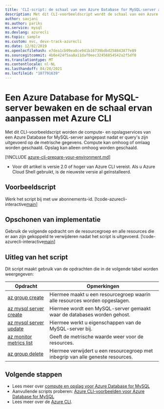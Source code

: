 ```yaml
---
title: 'CLI-script: de schaal van een Azure Database for MySQL-server aanpassen'
description: Met dit CLI-voorbeeldscript wordt de schaal van een Azure Database for MySQL-server aangepast naar een ander prestatieniveau na het uitvoeren van query's op de metrische gegevens.
author: savjani
ms.author: pariks
ms.service: mysql
ms.devlang: azurecli
ms.topic: sample
ms.custom: mvc, devx-track-azurecli
ms.date: 12/02/2019
ms.openlocfilehash: e7dea1cb99ea8ce941b16739bdbd258843877e89
ms.sourcegitcommit: 4b0e424f5aa8a11daf0eec32456854542a2f5df0
ms.translationtype: MT
ms.contentlocale: nl-NL
ms.lasthandoff: 04/20/2021
ms.locfileid: "107791639"
---
```

# <a name="monitor-and-scale-an-azure-database-for-mysql-server-using-azure-cli"></a>Een Azure Database for MySQL-server bewaken en de schaal ervan aanpassen met Azure CLI
Met dit CLI-voorbeeldscript worden de compute- en opslagservices van een Azure Database for MySQL-server aangepast nadat er query's zijn uitgevoerd op de metrische gegevens. Compute kan omhoog of omlaag worden geschaald. Opslag kan alleen omhoog worden geschaald.

[!INCLUDE [azure-cli-prepare-your-environment.md](../../../includes/azure-cli-prepare-your-environment.md)]

- Voor dit artikel is versie 2.0 of hoger van Azure CLI vereist. Als u Azure Cloud Shell gebruikt, is de nieuwste versie al geïnstalleerd. 

## <a name="sample-script"></a>Voorbeeldscript
Werk het script bij met uw abonnements-id.
[!code-azurecli-interactive[main](../../../cli_scripts/mysql/scale-mysql-server/scale-mysql-server.sh "Create and scale Azure Database for MySQL.")]

## <a name="clean-up-deployment"></a>Opschonen van implementatie
Gebruik de volgende opdracht om de resourcegroep en alle resources die er aan zijn gekoppeld te verwijderen nadat het script is uitgevoerd. 
[!code-azurecli-interactive[main](../../../cli_scripts/mysql/scale-mysql-server/delete-mysql.sh  "Delete the resource group.")]

## <a name="script-explanation"></a>Uitleg van het script
Dit script maakt gebruik van de opdrachten die in de volgende tabel worden weergegeven:

| **Opdracht** | **Opmerkingen** |
|---|---|
| [az group create](/cli/azure/group#az_group_create) | Hiermee maakt u een resourcegroep waarin alle resources worden opgeslagen. |
| [az mysql server create](/cli/azure/mysql/server#az_mysql_server_create) | Hiermee wordt een MySQL-server gemaakt waar de databases worden gehost. |
| [az mysql server update](/cli/azure/mysql/server#az_mysql_server_update) | Hiermee werkt u eigenschappen van de MySQL-server bij. |
| [az monitor metrics list](/cli/azure/monitor/metrics#az_monitor_metrics_list) | Geeft de metrische waarde weer voor de resources. |
| [az group delete](/cli/azure/group#az_group_delete) | Hiermee verwijdert u een resourcegroep met inbegrip van alle geneste resources. |

## <a name="next-steps"></a>Volgende stappen
- Lees meer over [compute en opslag voor Azure Database for MySQL](../concepts-pricing-tiers.md)
- Aanvullende scripts proberen: [Azure CLI-voorbeelden voor Azure Database for MySQL](../sample-scripts-azure-cli.md)
- Lees meer over de [Azure CLI](/cli/azure).
